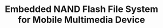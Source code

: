 ---
layout: publication-single
title: Embedded NAND Flash File System for Mobile Multimedia Device
name: IEEE Transactions on Consumer Electronics
first-author: Hyojun Kim
co-authors: Youjip Won, Sooyong Kang
during: 2009.05.01
location: 
impactfactor: 
doi: 
note: 
categories: 
 - Flash Memory and Non-Volatile RAM
tag: 
 - International Journal
---